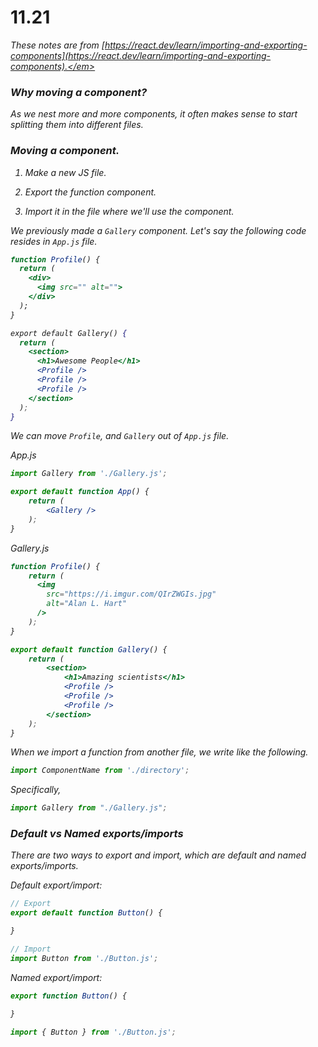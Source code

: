 # 11.21

<em>These notes are from [https://react.dev/learn/importing-and-exporting-components](https://react.dev/learn/importing-and-exporting-components).</em>

### Why moving a component?

As we nest more and more components, it often makes sense to start splitting them into different files.

### Moving a component.

1. Make a new JS file.

2. Export the function component.

3. Import it in the file where we'll use the component.

We previously made a `Gallery` component. Let's say the following code resides in `App.js` file.

```jsx
function Profile() {
  return (
    <div>
      <img src="" alt="">
    </div>
  );
}

export default Gallery() {
  return (
    <section>
      <h1>Awesome People</h1>
      <Profile />
      <Profile />
      <Profile />
    </section>
  );
}
```

We can move `Profile`, and `Gallery` out of `App.js` file.

*App.js*

```jsx
import Gallery from './Gallery.js';

export default function App() {
    return (
        <Gallery />
    );
}
```

*Gallery.js*

```jsx
function Profile() {
    return (
      <img
        src="https://i.imgur.com/QIrZWGIs.jpg"
        alt="Alan L. Hart"
      />
    );
}

export default function Gallery() {
    return (
        <section>
            <h1>Amazing scientists</h1>
            <Profile />
            <Profile />
            <Profile />
        </section>
    );
}
```

When we import a function from another file, we write like the following.

```jsx
import ComponentName from './directory';
```

Specifically,

```jsx
import Gallery from "./Gallery.js";
```

### Default vs Named exports/imports

There are two ways to export and import, which are default and named exports/imports.

Default export/import:

```jsx
// Export
export default function Button() {

}
```

```jsx
// Import
import Button from './Button.js';
```

Named export/import:

```jsx
export function Button() {

}
```

```jsx
import { Button } from './Button.js';
```

